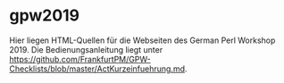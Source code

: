 # gpw2019
Hier liegen HTML-Quellen für die Webseiten des German Perl Workshop 2019.
Die Bedienungsanleitung liegt unter https://github.com/FrankfurtPM/GPW-Checklists/blob/master/ActKurzeinfuehrung.md.
